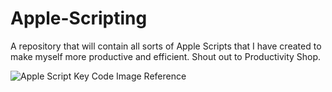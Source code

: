# Apple-Scripting
A repository that will contain all sorts of Apple Scripts that I have created to make myself more productive and efficient. Shout out to Productivity Shop.

![Apple Script Key Code Image Reference](https://github.com/timsully/Apple-Scripting/blob/master/apple-script-key-codes.png)